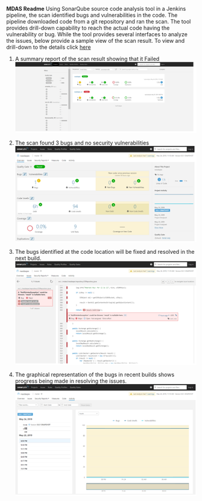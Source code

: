 **MDAS Readme**
Using SonarQube source code analysis tool in a Jenkins pipeline, the scan identified bugs and vulnerabilities in the code. The pipeline downloaded code from a git repository and ran the scan. The tool provides drill-down capability to reach the actual code having the vulnerability or bug. While the tool provides several interfaces to analyze the issues, below provide a sample view of the scan result.  To view and drill-down to the details click [here](http://www.bing.com)

1. A summary report of the scan result showing that it Failed
![scan result](summary-result.png)

2. The scan found 3 bugs and no security vulnerabilities
![bug list](bug-list.png)

3. The bugs identified at the code location will be fixed and resolved in the next build. 
![bug list](code.png)

4. The graphical representation of the bugs in recent builds shows progress being made in resolving the issues. 
![bug list](measure.png) 
